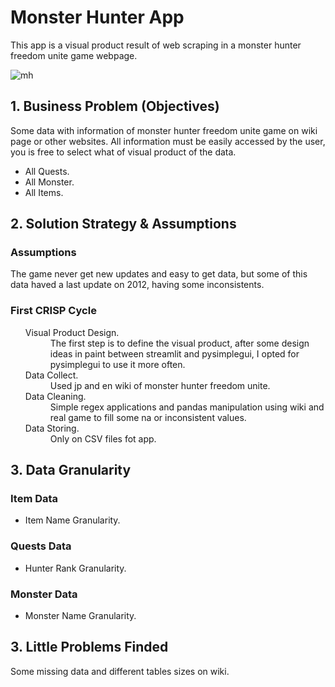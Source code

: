 # Monster Hunter App
<p>This app is a visual product result of web scraping in a monster hunter freedom unite game webpage.</p>

![mh](https://user-images.githubusercontent.com/75986085/146096718-9803459f-210a-42b0-9d21-4759f12a242c.png)


<h2>1. Business Problem (Objectives)</h2>
  <p>Some data with information of monster hunter freedom unite game on wiki page or other websites. All information must be easily accessed by the user, you is free to select what of visual product of the data.</p>
 <ul>
    <li>All Quests.</li>
    <li>All Monster.</li>
    <li>All Items.</li>
</ul>
  
<h2>2. Solution Strategy & Assumptions</h2>
<h3>Assumptions</h3>
<p>The game never get new updates and easy to get data, but some of this data haved a last update on 2012, having some inconsistents.</p>
<h3>First CRISP Cycle</h3>
<ul>
  <dl>
    <dt>Visual Product Design.</dt>
      <dd>The first step is to define the visual product, after some design ideas in paint between streamlit and pysimplegui, I opted for pysimplegui to use it more often.</dd>
    <dt>Data Collect.</dt>
      <dd>Used jp and en wiki of monster hunter freedom unite.</dd>
    <dt>Data Cleaning.</dt>
      <dd>Simple regex applications and pandas manipulation using wiki and real game to fill some na or inconsistent values.</dd>
    <dt>Data Storing.</dt>
      <dd>Only on CSV files fot app.</dd>
  </dl>
</ul>

<h2>3. Data Granularity</h2>
<h3>Item Data </h3>
<ul>
  <li>Item Name Granularity.</li>
</ul>
<h3>Quests Data </h3>
<ul>
  <li>Hunter Rank Granularity.</li>
</ul>
<h3>Monster Data </h3>
<ul>
  <li>Monster Name Granularity.</li>
</ul>
<h2>3. Little Problems Finded</h2>
<p>Some missing data and different tables sizes on wiki.</p>
